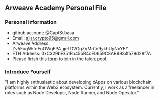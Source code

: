 ## Arweave Academy Personal File

### Personal information

- github account: @CaptSubasa
- Email: ajier.crypto95@gmail.com
- Arweave Address: Zv5FuqWrfnEoOWqFPA_geLDVGqZqMrGo9ykhUyNpYEY
- ETH Address: 0xC329bE851Fb45bB4dED659C3AB9934fa79d28f7A
- Please finish this [form](https://docs.google.com/forms/d/e/1FAIpQLSfWA5fIIcBgmRppm3jNz5vmf9Mai_QMVil-2pO4r7YKn_Zhtw/viewform?usp=sf_link) to join in the talent pool.

### Introduce Yourself
 "I am highly enthusiastic about developing dApps on various blockchain platforms within the Web3 ecosystem. Currently, I work as a freelancer in roles such as Node Developer, Node Runner, and Node Operator."
